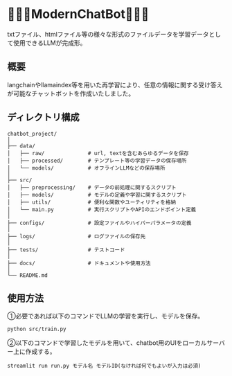 # 🦙🦙🦙ModernChatBot🦙🦙🦙

txtファイル、htmlファイル等の様々な形式のファイルデータを学習データとして使用できるLLMが完成形。

## 概要
langchainやllamaindex等を用いた再学習により、任意の情報に関する受け答えが可能なチャットボットを作成いたしました。

## ディレクトリ構成
```
chatbot_project/
│
├── data/
│   ├── raw/              # url, textを含むあらゆるデータを保存
│   ├── processed/        # テンプレート等の学習データの保存場所
│   └── models/           # オフラインLLMなどの保存場所
│
├── src/
│   ├── preprocessing/    # データの前処理に関するスクリプト
│   ├── models/           # モデルの定義や学習に関するスクリプト
│   ├── utils/            # 便利な関数やユーティリティを格納
│   └── main.py           # 実行スクリプトやAPIのエンドポイント定義
│
├── configs/              # 設定ファイルやハイパーパラメータの定義
│
├── logs/                 # ログファイルの保存先
│
├── tests/                # テストコード
│
├── docs/                 # ドキュメントや使用方法
│
└── README.md
```
## 使用方法

①必要であれば以下のコマンドでLLMの学習を実行し、モデルを保存。
```
python src/train.py
```

②以下のコマンドで学習したモデルを用いて、chatbot用のUIをローカルサーバー上に作成する。
```
streamlit run run.py モデル名 モデルID(なければ何でもよいが入力は必須)
```
